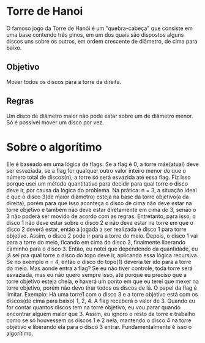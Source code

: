 # Torre de Hanoi
O famoso jogo da Torre de Hanói é um "quebra-cabeça" que consiste em uma base contendo três pinos, em um dos quais são dispostos alguns discos uns sobre os outros, em ordem crescente de diâmetro, de cima para baixo.
## Objetivo 
Mover todos os discos para a torre da direita.
## Regras
Um disco de diâmetro maior não pode estar sobre um de diâmetro menor. Só é possível mover um disco por vez.
# Sobre o algorítimo
Ele é baseado em uma lógica de flags. Se a flag é 0, a torre mãe(atual) deve ser esvaziada, se a flag for qualquer outro valor inteiro menor do que o número total de discos(n), a torre só será esvazida até essa flag. Fiz isso porque usei um método quantitativo para decidir para qual torre o disco deve ir, por causa da lógica do problema. Na prática: n = 3, a situação ideal é que o disco 3(de maior diâmetro) esteja na base da torre objetivo(a da direita), porém para que isso aconteça o disco de cima não deve estar na torre objetivo e também não deve estar diretamente em cima do 3, senão o 3 não poderá ser movido de acordo com as regras. Entretanto, para isso, o disco 1 não deve estar sobre o disco 2 e não deve estar na torre em que o disco 2 deverá estar, então a jogada a ser realizada é disco 1 para torre objetivo. Assim, o disco 2 pode ir para a torre do meio. Depois, o disco 1 vai para a torre do meio, ficando em cima do disco 2, finalmente liberando caminho para o disco 3. Então, eu notei que dependendo da quantidade, eu já sei pra qual torre o disco do topo deve ir, aplicando essa lógica recursiva. Se no exemplo n = 4, então o disco do topo(1) deveria ter ido para a torre do meio. Mas aonde entra a flag? Se eu não tiver controle, toda torre será esvaziada, mas eu não quero sempre isso, até porque eu preciso que a torre objetivo esteja cheia, e haverá um ponto em que eu terei que mexer na torre objetivo, porém não devo tirar todos os discos de lá. O papel da flag é limitar. Exemplo: Há uma torre1 com o disco 3 e a torre objetivo está com os discos(de cima para baixo) 1, 2, 4. A flag receberá o valor de 3. Quando eu for contar quantos discos tem na torre objetivo, eu vou parar quando encontrar alguém maior que 3. Assim, eu ignoro o resto da torre e trabalho como se só houvessem os discos 1 e 2 nela, mantendo o disco 4 na torre objetivo e liberando ela para o disco 3 entrar. Fundamentalmente é isso o algorítimo.
